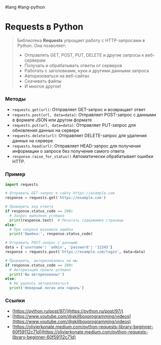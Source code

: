  #lang #lang-python 

# Requests в Python

>Библиотека **Requests** упрощает работу с HTTP-запросами в Python. Она позволяет:
>- Отправлять GET, POST, PUT, DELETE и другие запросы к веб-серверам
>- Получать и обрабатывать ответы от серверов
>- Работать с заголовками, куки и другими данными запроса
>- Авторизоваться на веб-сайтах
>- Скачивать файлы
>- И многое другое!

### Методы
- `requests.get(url)`: Отправляет GET-запрос и возвращает ответ
- `requests.post(url, data=data)`: Отправляет POST-запрос с данными в формате JSON или другом формате
- `requests.put(url, data=data)`: Отправляет PUT-запрос для обновления данных на сервере
- `requests.delete(url)`: Отправляет DELETE-запрос для удаления данных на сервере
- `requests.head(url)`: Отправляет HEAD-запрос для получения информации о запросе без получения самого ответа
- `response.raise_for_status()` Автоматически обрабатывает ошибки HTTP.

### Пример
```python
import requests

# Отправить GET-запрос к сайту https://example.com
response = requests.get('https://example.com')

# Проверить код ответа
if response.status_code == 200:
  # Запрос выполнен успешно
  print(response.text)  # Печатать содержимое страницы
else:
  # При запросе возникла ошибка
  print('Ошибка:', response.status_code)

# Отправить POST-запрос с данными
data = {'username': 'admin', 'password': '12345'}
response = requests.post('https://example.com/login', data=data)

# Проверить, авторизовались ли мы
if response.status_code == 200:
  # Авторизация прошла успешно
  print('Вы авторизованы!')
else:
  # Не удалось авторизоваться
  print('Неверный логин или пароль')
```

### Ссылки
- [https://python.ru/post/97/](https://python.ru/post/97/)
- [https://www.youtube.com/@skillboxprogramming/videos](https://www.youtube.com/@skillboxprogramming/videos)
- [https://olivierkonate.medium.com/python-requests-library-beginner-60f59112c71d](https://olivierkonate.medium.com/python-requests-library-beginner-60f59112c71d)
